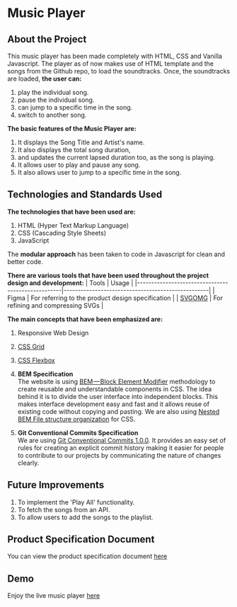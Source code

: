 # Music Player
## About the Project
This music player has been made completely with HTML, CSS and Vanilla Javascript. The player as of now makes use of HTML template and the songs from the Github repo, to load the soundtracks. Once, the soundtracks are loaded, **the user can:**
1) play the individual song.
2) pause the individual song.
3) can jump to a specific time in the song.
4) switch to another song.

**The basic features of the Music Player are:**
1) It displays the Song Title and Artist's name.
2) It also displays the total song duration,
3) and updates the current lapsed duration too, as the song is playing.
4) It allows user to play and pause any song.
5) It also allows user to jump to a specific time in the song.

## Technologies and Standards Used
**The technologies that have been used are:**
1. HTML (Hyper Text Markup Language)
2. CSS (Cascading Style Sheets)
3. JavaScript

The **modular approach** has been taken to code in Javascript for clean and better code.

**There are various tools that have been used throughout the project design and development:**
| Tools                                             | Usage                                             |
|---------------------------------------------------|---------------------------------------------------|
| Figma                                             | For referring to the product design specification |
| [SVGOMG](https://jakearchibald.github.io/svgomg/) | For refining and compressing SVGs                 |

**The main concepts that have been emphasized are:**
1. Responsive Web Design
2. [CSS Grid](https://css-tricks.com/snippets/css/complete-guide-grid/)
3. [CSS Flexbox](https://css-tricks.com/snippets/css/a-guide-to-flexbox/)
4. **BEM Specification**  
  The website is using [BEM — Block Element Modifier](https://en.bem.info/methodology/quick-start/) methodology to create reusable and understandable components in CSS. The idea behind it is to divide the user interface into independent blocks. This makes interface development easy and fast and it allows reuse of existing code without copying and pasting. We are also using [Nested BEM File structure organization](https://en.bem.info/methodology/filestructure/#nested) for CSS.  

5. **Git Conventional Commits Specification**  
  We are using [Git Conventional Commits 1.0.0](https://www.conventionalcommits.org/en/v1.0.0/). It provides an easy set of rules for creating an explicit commit history making it easier for people to contribute to our projects by communicating the nature of changes clearly.

## Future Improvements
1) To implement the 'Play All' functionality.
2) To fetch the songs from an API.
3) To allow users to add the songs to the playlist.

## Product Specification Document
You can view the product specification document [here](https://www.figma.com/file/7eo560VkB9GhI7uKjbD4Oo/symphony-music-player?node-id=25%3A203)

## Demo
Enjoy the live music player [here](https://5hraddha.github.io/vanilla-js-projects/projects/music-player/index.html)
